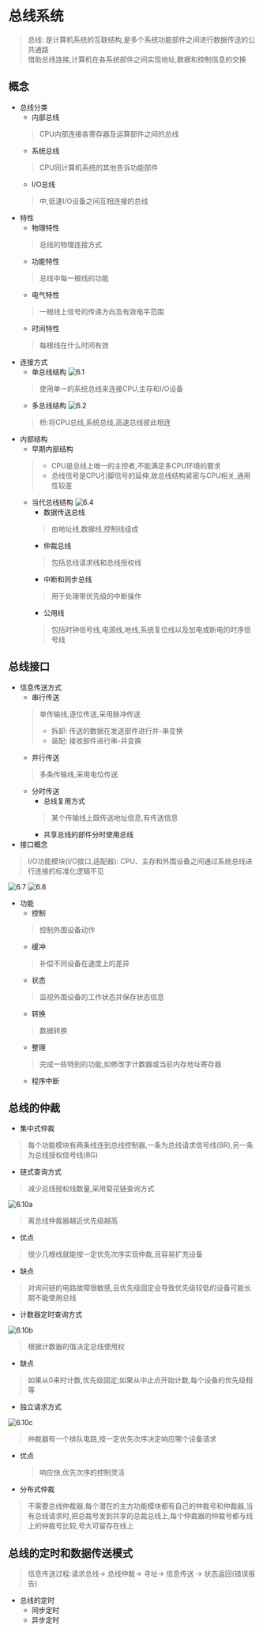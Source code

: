 # 总线系统
> 总线: 是计算机系统的互联结构,是多个系统功能部件之间进行数据传送的公共通路  
> 借助总线连接,计算机在各系统部件之间实现地址,数据和控制信息的交换
## 概念
* 总线分类
  * 内部总线
  > CPU内部连接各寄存器及运算部件之间的总线
  * 系统总线
  > CPU同计算机系统的其他告诉功能部件
  * I/O总线
  > 中,低速I/O设备之间互相连接的总线
* 特性
  * 物理特性
  > 总线的物理连接方式
  * 功能特性
  > 总线中每一根线的功能
  * 电气特性
  > 一根线上信号的传递方向及有效电平范围
  * 时间特性
  > 每根线在什么时间有效
* 连接方式
  * 单总线结构
  ![6.1](./pic/6.1.png)
  > 使用单一的系统总线来连接CPU,主存和I/O设备
  * 多总线结构
  ![6.2](./pic/6.2.png)
  > 桥:将CPU总线,系统总线,高速总线彼此相连
* 内部结构
  * 早期内部结构
  > * CPU是总线上唯一的主控者,不能满足多CPU环境的要求
  > * 总线信号是CPU引脚信号的延伸,故总线结构紧密与CPU相关,通用性较差
  * 当代总线结构
  ![6.4](./pic/6.4.png)
    * 数据传送总线
    > 由地址线,数据线,控制线组成
    * 仲裁总线
    > 包括总线请求线和总线授权线
    * 中断和同步总线
    > 用于处理带优先级的中断操作
    * 公用线
    > 包括时钟信号线,电源线,地线,系统复位线以及加电或断电的时序信号线
## 总线接口
* 信息传送方式
  * 串行传送
  > 单传输线,逐位传送,采用脉冲传送  
  > * 拆卸: 传送的数据在发送部件进行并-串变换
  > * 装配: 接收部件进行串-并变换
  * 并行传送
  > 多条传输线,采用电位传送
  * 分时传送
    * 总线复用方式
    > 某个传输线上既传送地址信息,有传送信息
    * 共享总线的部件分时使用总线
* 接口概念
> I/O功能模块(I/O接口,适配器): CPU、主存和外围设备之间通过系统总线进行连接的标准化逻辑不见  

![6.7](./pic/6.7.png)
![6.8](./pic/6.8.png)

  * 功能
    * 控制
    > 控制外围设备动作
    * 缓冲
    > 补偿不同设备在速度上的差异
    * 状态
    > 监视外围设备的工作状态并保存状态信息
    * 转换
    > 数据转换
    * 整理
    > 完成一些特别的功能,如修改字计数器或当前内存地址寄存器
    * 程序中断

## 总线的仲裁
* 集中式仲裁
> 每个功能模块有两条线连到总线控制器,一条为总线请求信号线(BR),另一条为总线授权信号线(BG)
  * 链式查询方式
  > 减少总线授权线数量,采用菊花链查询方式  

  ![6.10a](./pic/6.10a.png)
  > 离总线仲裁器越近优先级越高
  * 优点
  > 很少几根线就能按一定优先次序实现仲裁,且容易扩充设备  
  * 缺点
  > 对询问链的电路故障很敏感,且优先级固定会导致优先级较低的设备可能长期不能使用总线
  * 计数器定时查询方式

  ![6.10b](./pic/6.10b.png)
  > 根据计数器的值决定总线使用权
  * 缺点
  > 如果从0来时计数,优先级固定;如果从中止点开始计数,每个设备的优先级相等

  * 独立请求方式

  ![6.10c](./pic/6.10c.png)

  > 仲裁器有一个排队电路,按一定优先次序决定响应哪个设备请求
  * 优点
    > 响应快,优先次序的控制灵活

* 分布式仲裁
> 不需要总线仲裁器,每个潜在的主方功能模块都有自己的仲裁号和仲裁器,当有总线请求时,把总裁号发到共享的总裁总线上,每个仲裁器的仲裁号都与线上的仲裁号比较,号大可留存在线上


## 总线的定时和数据传送模式
> 信息传送过程:请求总线-> 总线仲裁-> 寻址-> 信息传送 -> 状态返回(错误报告)
* 总线的定时
  * 同步定时
  * 异步定时
